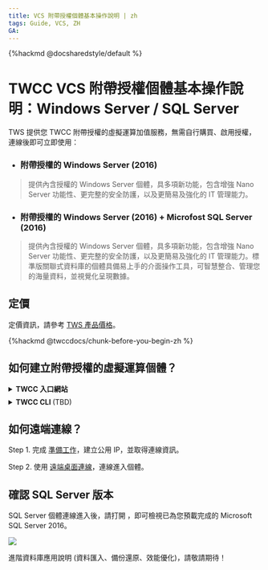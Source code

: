 ```yaml
---
title: VCS 附帶授權個體基本操作說明 | zh
tags: Guide, VCS, ZH
GA:
---
```


{%hackmd @docsharedstyle/default %}

# TWCC VCS 附帶授權個體基本操作說明：Windows Server / SQL Server

TWS 提供您 TWCC 附帶授權的虛擬運算加值服務，無需自行購買、啟用授權，連線後即可立即使用：

- ### 附帶授權的 Windows Server (2016)
> 提供內含授權的 Windows Server 個體，具多項新功能，包含增強 Nano Server 功能性、更完整的安全防護，以及更簡易及強化的 IT 管理能力。
- ### 附帶授權的 Windows Server (2016) +  Microfost SQL Server (2016)
> 提供內含授權的 Windows Server 個體，具多項新功能，包含增強 Nano Server 功能性、更完整的安全防護，以及更簡易及強化的 IT 管理能力。標準版關聯式資料庫的個體具備易上手的介面操作工具，可智慧整合、管理您的海量資料，並視覺化呈現數據。

## 定價

定價資訊，請參考 [TWS 產品價格](https://man.twcc.ai/@twsdocs/pricing-zh#%E8%99%9B%E6%93%AC%E9%81%8B%E7%AE%97%E6%9C%8D%E5%8B%99-Virtual-Compute-Service-VCS)。

{%hackmd @twccdocs/chunk-before-you-begin-zh %}



## 如何建立附帶授權的虛擬運算個體？

<details class="docspoiler">

<summary><b>TWCC 入口網站</b></summary>

<br>

建立步驟請參考 [建立 Windows 虛擬運算個體](https://man.twcc.ai/@twccdocs/doc-vcs-main-zh/https%3A%2F%2Fman.twcc.ai%2F%40twccdocs%2Fguide-vcs-create-zh#%E5%BB%BA%E7%AB%8B-Windows-%E5%80%8B%E9%AB%94)，僅選擇映像檔的步驟需：

- **附帶授權的 Windows Server (2016)**：請選擇 **`Windows Server with License`**

> ![](https://cos.twcc.ai/SYS-MANUAL/uploads/upload_285968781384c82250b9daa99b8c5bb3.png)


- **附帶授權的 Windows Server +  Microfost SQL Server (2016)**：請選擇 **`SQL Server with License`**

> ![](https://cos.twcc.ai/SYS-MANUAL/uploads/upload_1cdbfe2aa34439828937722b4e1c6c95.png)

依序完成步驟即可快速建立附帶授權的個體。


</details>

<!-- Space -->

<div style="height:8px"></div>

<!-- 2. start -->

<details class="docspoiler">

<summary><b>TWCC CLI </b>(TBD)</summary>

<br>

</details>

## 如何遠端連線？

Step 1. 完成 [準備工作](https://man.twcc.ai/@twccdocs/doc-vcs-main-zh/https%3A%2F%2Fman.twcc.ai%2F%40twccdocs%2Fvcs-guide-connect-prerequisite-zh)，建立公用 IP，並取得連線資訊。

Step 2. 使用 [遠端桌面連線](https://man.twcc.ai/@twccdocs/doc-vcs-main-zh/https%3A%2F%2Fman.twcc.ai%2F%40twccdocs%2Fvcs-guide-connect-to-windows-from-windows-zh)，連線進入個體。

## 確認 SQL Server 版本

SQL Server 個體連線進入後，請打開 <i class="fa fa-windows" aria-hidden="true"></i>，即可檢視已為您預載完成的 Microsoft SQL Server 2016。


![](https://cos.twcc.ai/SYS-MANUAL/uploads/upload_f33ed3c88ede57b37df1a796479b5517.png)


進階資料庫應用說明 (資料匯入、備份還原、效能優化)，請敬請期待！